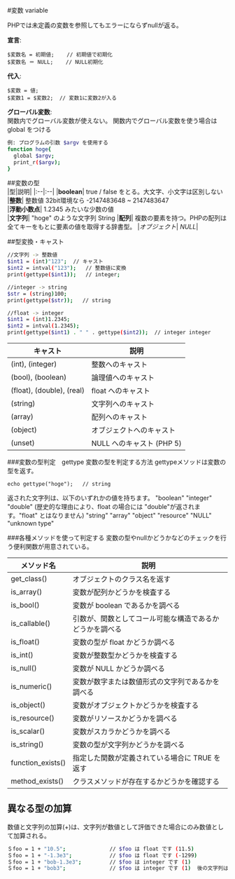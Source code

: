 #変数 variable

PHPでは未定義の変数を参照してもエラーにならずnullが返る。

__宣言__:  

    $変数名 = 初期値;    // 初期値で初期化
    $変数名 ＝ NULL;    // NULL初期化
__代入__:

    $変数 = 値;
    $変数1 = $変数2;  // 変数1に変数2が入る

__グローバル変数__:  
関数内でグローバル変数が使えない。
関数内でグローバル変数を使う場合は global をつける

```sh
例: プログラムの引数 $argv を使用する
function hoge{
  global $argv;
  print_r($argv);
}
```

##変数の型  
|型|説明|
|:--|:--|
|**boolean**| true / false をとる。大文字、小文字は区別しない  
|**整数**| 整数値 32bit環境なら -2147483648 ~ 2147483647  
|**浮動小数点**| 1.2345 みたいな少数の値  
|**文字列**| "hoge" のような文字列 String
|**配列**| 複数の要素を持つ。PHPの配列は全てキーをもとに要素の値を取得する辞書型。
|_オブジェクト_|  _NULL_|  

##型変換・キャスト

```sh
//文字列 -> 整数値
$int1 = (int)"123";  // キャスト
$int2 = intval("123");   // 整数値に変換
print(gettype($int1));   // integer;

//integer -> string
$str = (string)100;
print(gettype($str));   // string 

//float -> integer
$int1 = (int)1.2345;
$int2 = intval(1.2345);
print(gettype($int1) . " " . gettype($int2));  // integer integer
```

|キャスト|説明|
|---|---|
|(int), (integer) | 整数へのキャスト
|(bool), (boolean) | 論理値へのキャスト
|(float), (double), (real) | float へのキャスト
|(string) | 文字列へのキャスト
|(array) | 配列へのキャスト
|(object) | オブジェクトへのキャスト
|(unset) | NULL へのキャスト (PHP 5)

###変数の型判定　gettype
変数の型を判定する方法 
gettypeメソッドは変数の型を返す。


`echo gettype("hoge");   // string `


  返された文字列は、以下のいずれかの値を持ちます。
  "boolean"
  "integer"
  "double" (歴史的な理由により、float の場合には "double"が返されます。"float" とはなりません)
  "string"
  "array"
  "object"
  "resource"
  "NULL"
  "unknown type"


###各種メソッドを使って判定する
変数の型やnullかどうかなどのチェックを行う便利関数が用意されている。

|メソッド名|説明|
|---|---|
|get_class() | オブジェクトのクラス名を返す
|is_array() | 変数が配列かどうかを検査する
|is_bool() | 変数が boolean であるかを調べる
|is_callable() | 引数が、関数としてコール可能な構造であるかどうかを調べる
|is_float() | 変数の型が float かどうか調べる
|is_int() | 変数が整数型かどうかを検査する
|is_null() | 変数が NULL かどうか調べる
|is_numeric() | 変数が数字または数値形式の文字列であるかを調べる
|is_object() | 変数がオブジェクトかどうかを検査する
|is_resource() | 変数がリソースかどうかを調べる
|is_scalar() | 変数がスカラかどうかを調べる
|is_string() | 変数の型が文字列かどうかを調べる
|function_exists() | 指定した関数が定義されている場合に TRUE を返す
|method_exists() | クラスメソッドが存在するかどうかを確認する


## 異なる型の加算
数値と文字列の加算(+)は、文字列が数値として評価できた場合にのみ数値として加算される。

```sh
＄foo = 1 + "10.5";              // $foo は float です (11.5)
＄foo = 1 + "-1.3e3";            // $foo は float です (-1299)
＄foo = 1 + "bob-1.3e3";         // $foo は integer です (1)  
＄foo = 1 + "bob3";              // $foo は integer です (1)  後の文字列は無視される
```

